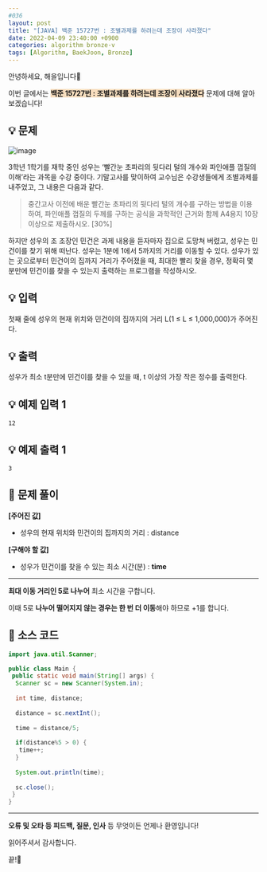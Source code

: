 ```yaml
---
#036
layout: post
title: "[JAVA] 백준 15727번 : 조별과제를 하려는데 조장이 사라졌다"
date: 2022-04-09 23:40:00 +0900
categories: algorithm bronze-v
tags: [Algorithm, BaekJoon, Bronze]
---
```


안녕하세요, 해을입니다🦖

이번 글에서는 <span style="background-color:#f7ddbe">**백준 15727번 : 조별과제를 하려는데 조장이 사라졌다**</span> 문제에 대해 알아보겠습니다!

## 💡 문제

![image](https://user-images.githubusercontent.com/39720852/164039089-a20215ed-aa50-4cd0-8e5c-bc067093762f.png)

3학년 1학기를 재학 중인 성우는 ‘빨간눈 초파리의 뒷다리 털의 개수와 파인애플 껍질의 이해’라는 과목을 수강 중이다. 기말고사를 맞이하여 교수님은 수강생들에게 조별과제를 내주었고, 그 내용은 다음과 같다.

> 중간고사 이전에 배운 빨간눈 초파리의 뒷다리 털의 개수를 구하는 방법을 이용하여, 파인애플 껍질의 두께를 구하는 공식을 과학적인 근거와 함께 A4용지 10장 이상으로 제출하시오. [30%]

하지만 성우의 조 조장인 민건은 과제 내용을 듣자마자 집으로 도망쳐 버렸고, 성우는 민건이를 찾기 위해 떠난다. 성우는 1분에 1에서 5까지의 거리를 이동할 수 있다. 성우가 있는 곳으로부터 민건이의 집까지 거리가 주어졌을 때, 최대한 빨리 찾을 경우, 정확히 몇 분만에 민건이를 찾을 수 있는지 출력하는 프로그램을 작성하시오.

## 💡 입력

첫째 줄에 성우의 현재 위치와 민건이의 집까지의 거리 L(1 ≤ L ≤ 1,000,000)가 주어진다.

## 💡 출력

성우가 최소 t분만에 민건이를 찾을 수 있을 때, t 이상의 가장 작은 정수를 출력한다.

## 💡 예제 입력 1

```
12
```

## 💡 예제 출력 1

```
3
```

## 🚩 문제 풀이

**[주어진 값]**

* 성우의 현재 위치와 민건이의 집까지의 거리 : distance

**[구해야 할 값]**

* 성우가 민건이를 찾을 수 있는 최소 시간(분) : **time**

---

**최대 이동 거리인 5로 나누어** 최소 시간을 구합니다.

이때 5로 **나누어 떨어지지 않는 경우는 한 번 더 이동**해야 하므로 +1를 합니다.

## 🚩 소스 코드

``` java
import java.util.Scanner;

public class Main {
 public static void main(String[] args) {  
  Scanner sc = new Scanner(System.in);
  
  int time, distance;
  
  distance = sc.nextInt();
  
  time = distance/5;
  
  if(distance%5 > 0) {
   time++;
  }
  
  System.out.println(time);
  
  sc.close();
 }
}
```

---

**오류 및 오타 등 피드백, 질문, 인사** 등 무엇이든 언제나 환영입니다!

읽어주셔서 감사합니다.

끝!🦕
